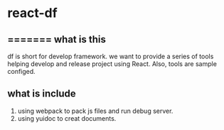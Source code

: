 # react-df
=======
what is this
------
df is short for develop framework. we want to provide a series of tools helping develop and release project using React.
Also, tools are sample configed.

what is include
-----
1. using webpack to pack js files and run debug server.
2. using yuidoc to creat documents.
